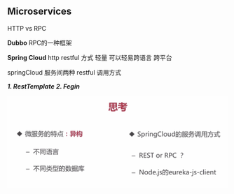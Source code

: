 ## **Microservices**

HTTP vs RPC

**Dubbo** RPC的一种框架

**Spring Cloud** http restful 方式 轻量 可以轻易跨语言 跨平台

springCloud 服务间两种 restful 调用方式

***1. RestTemplate***
***2. Fegin***


![](https://github.com/Francis11h/eureka/blob/master/image/1.png)